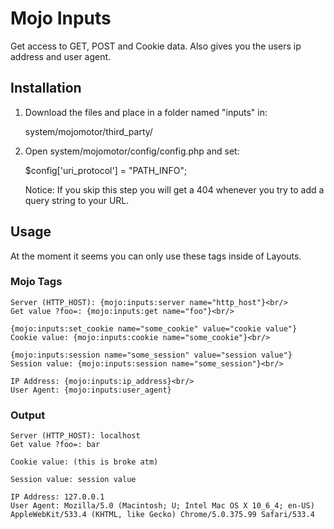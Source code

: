 # Mojo Inputs

Get access to GET, POST and Cookie data. Also gives you the users ip address and user agent.

## Installation

1. Download the files and place in a folder named "inputs" in:

	system/mojomotor/third_party/

2. Open system/mojomotor/config/config.php and set:

	$config['uri_protocol']	= "PATH_INFO";

	Notice: If you skip this step you will get a 404 whenever you try to add a query string to your URL.

## Usage

At the moment it seems you can only use these tags inside of Layouts.

### Mojo Tags

    Server (HTTP_HOST): {mojo:inputs:server name="http_host"}<br/>
    Get value ?foo=: {mojo:inputs:get name="foo"}<br/>

    {mojo:inputs:set_cookie name="some_cookie" value="cookie value"}
    Cookie value: {mojo:inputs:cookie name="some_cookie"}<br/>

    {mojo:inputs:session name="some_session" value="session value"}
    Session value: {mojo:inputs:session name="some_session"}<br/>

    IP Address: {mojo:inputs:ip_address}<br/>
    User Agent: {mojo:inputs:user_agent}

### Output

    Server (HTTP_HOST): localhost
    Get value ?foo=: bar
    
    Cookie value: (this is broke atm)

    Session value: session value

    IP Address: 127.0.0.1
    User Agent: Mozilla/5.0 (Macintosh; U; Intel Mac OS X 10_6_4; en-US) AppleWebKit/533.4 (KHTML, like Gecko) Chrome/5.0.375.99 Safari/533.4